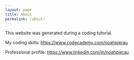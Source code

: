 ```yaml
---
layout: page
title: About
permalink: /about/
---
```


This website was generated during a coding tutorial.

My coding skills: https://www.codecademy.com/noahpierau

Professional profile: https://www.linkedin.com/in/noahpierau
